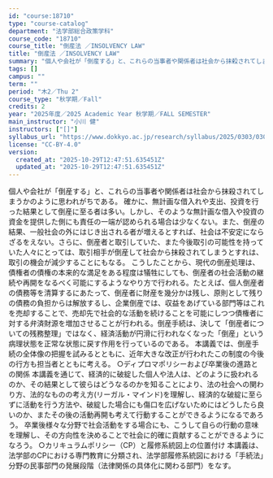 ```yaml
---
id: "course:18710"
type: "course-catalog"
department: "法学部総合政策学科"
course_code: "18710"
course_title: "倒産法 ／INSOLVENCY LAW"
title: "倒産法 ／INSOLVENCY LAW"
summary: "個人や会社が「倒産する」と、これらの当事者や関係者は社会から抹殺されてしまうかのように思われがちである。 確かに、無計画な借入れや支出、投資を行った結果として倒産に至る者は多い。しかし、そのような無計画な借入や投資の資金を提供した側にも責任…"
tags: []
campus: ""
term: ""
period: "木2／Thu 2"
course_type: "秋学期／Fall"
credits: 2
year: "2025年度／2025 Academic Year 秋学期／FALL SEMESTER"
main_instructor: "小川 健"
instructors: ["[]"]
syllabus_url: "https://www.dokkyo.ac.jp/research/syllabus/2025/0303/0303_18710_ja_JP.html"
license: "CC-BY-4.0"
version:
  created_at: "2025-10-29T12:47:51.635451Z"
  updated_at: "2025-10-29T12:47:51.635451Z"
---
```

個人や会社が「倒産する」と、これらの当事者や関係者は社会から抹殺されてしまうかのように思われがちである。 確かに、無計画な借入れや支出、投資を行った結果として倒産に至る者は多い。しかし、そのような無計画な借入や投資の資金を提供した側にも責任の一端が認められる場合は少なくない。また、倒産の結果、一般社会の外にはじき出される者が増えるとすれば、社会は不安定にならざるをえない。さらに、倒産者と取引していた、また今後取引の可能性を持っていた人々にとっては、取引相手が倒産して社会から抹殺されてしまうとすれは、取引の機会が減少することにもなる。 こうしたことから、現代の倒産処理は、債権者の債権の本来的な満足をある程度は犠牲にしても、倒産者の社会活動の継続や再開をなるべく可能にするようなやり方で行われる。たとえば、個人倒産者の債務等を清算するにあたって、倒産者に財産を幾分かは残し、原則として残りの債務の負担からは解放するし、企業倒産では、収益をあげている部門等はこれを売却することで、売却先で社会的な活動を続けることを可能にしつつ債権者に対する弁済財源を増加させることが行われる。倒産手続は、決して「倒産者についての残務整理」ではなく、経済活動が円滑に行われなくなった「倒産」という病理状態を正常な状態に戻す作用を行っているのである。 本講義では、倒産手続の全体像の把握を試みるとともに、近年大きな改正が行われたこの制度の今後の行方も担当者とともに考える。 ○ディプロマポリシーおよび卒業後の進路との関係 本講義を通じて、経済的に破綻した個人や法人は、どのように扱われるのか、その結果として彼らはどうなるのかを知ることにより、法の社会への関わり方、法的なものの考え方(リーガル・マインド)を理解し、経済的な破綻に至らずに活動を行う方法や、破綻した場合にも傷口を広げないためにはどうしたら良いのか、またその後の活動再開も考えて行動することができるようになるであろう。 卒業後様々な分野で社会活動をする場合にも、こうして自らの行動の意味を理解し、その方向性を決めることで社会に的確に貢献することができるようになろう。 ○カリキュラムポリシー（CP）と履修系統図上の位置付け 本講義は、法学部のCPにおける専門教育に分類され、法学部履修系統図における「手続法」分野の民事部門の発展段階（法律関係の具体化に関わる部門）をなす。
